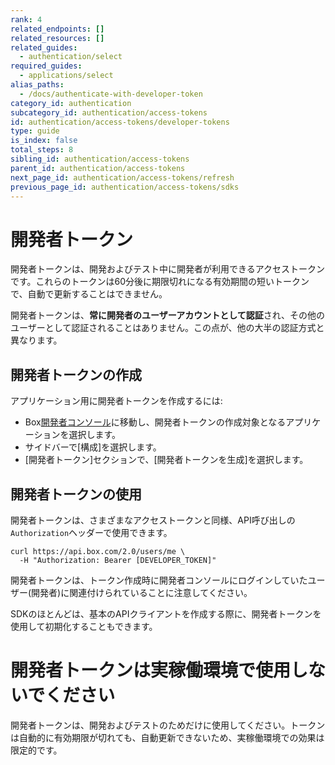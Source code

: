 ```yaml
---
rank: 4
related_endpoints: []
related_resources: []
related_guides:
  - authentication/select
required_guides:
  - applications/select
alias_paths:
  - /docs/authenticate-with-developer-token
category_id: authentication
subcategory_id: authentication/access-tokens
id: authentication/access-tokens/developer-tokens
type: guide
is_index: false
total_steps: 8
sibling_id: authentication/access-tokens
parent_id: authentication/access-tokens
next_page_id: authentication/access-tokens/refresh
previous_page_id: authentication/access-tokens/sdks
---
```

# 開発者トークン

開発者トークンは、開発およびテスト中に開発者が利用できるアクセストークンです。これらのトークンは60分後に期限切れになる有効期間の短いトークンで、自動で更新することはできません。

開発者トークンは、**常に開発者のユーザーアカウントとして認証**され、その他のユーザーとして認証されることはありません。この点が、他の大半の認証方式と異なります。

## 開発者トークンの作成

アプリケーション用に開発者トークンを作成するには:

* Box[開発者コンソール][devconsole]に移動し、開発者トークンの作成対象となるアプリケーションを選択します。
* サイドバーで\[構成]を選択します。
* \[開発者トークン]セクションで、\[開発者トークンを生成]を選択します。

## 開発者トークンの使用

開発者トークンは、さまざまなアクセストークンと同様、API呼び出しの`Authorization`ヘッダーで使用できます。

```curl
curl https://api.box.com/2.0/users/me \
  -H "Authorization: Bearer [DEVELOPER_TOKEN]"
```

<Message warning>

開発者トークンは、トークン作成時に開発者コンソールにログインしていたユーザー(開発者)に関連付けられていることに注意してください。

</Message>

SDKのほとんどは、基本のAPIクライアントを作成する際に、開発者トークンを使用して初期化することもできます。

<Samples id="x_auth" variant="init_with_dev_token">

</Samples>

<Message type="danger">

# 開発者トークンは実稼働環境で使用しないでください

開発者トークンは、開発およびテストのためだけに使用してください。トークンは自動的に有効期限が切れても、自動更新できないため、実稼働環境での効果は限定的です。

</Message>

[devconsole]: https://app.box.com/developers/console
